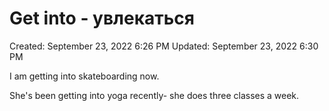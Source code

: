 # Get into - увлекаться

Created: September 23, 2022 6:26 PM
Updated: September 23, 2022 6:30 PM

I am getting into skateboarding now.

She's been getting into yoga recently- she does three classes a week.